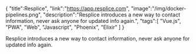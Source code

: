 {
    "title":Resplice",
    "link":"https://app.resplice.com",
    "image":"/img/docker-pipelines.png",
    "description":"Resplice introduces a new way to contact information, never ask anyone for updated info again.",
    "tags":[
          "Vue.js",
          "PWA",
          "Web",
          "Javascript",
          "Phoenix",
          "Elixir"
        ]
}


Resplice introduces a new way to contact information, never ask anyone for updated info again.

